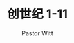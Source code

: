 ---
weight: 0
title: 创世纪 1-11
author: "Pastor Witt"
instructor: "Pastor Witt"
code: 105
translator: 义工
lessons: 12
tags: 
--- 